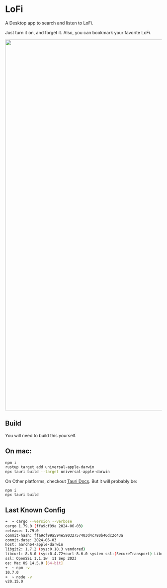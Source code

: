 # LoFi

A Desktop app to search and listen to LoFi.

Just turn it on, and forget it.
Also, you can bookmark your favorite LoFi.

<p align="center"><image 
src="https://raw.githubusercontent.com/juji/lofi/main/utils/screen.png" 
width="1193px" 
height="auto" style="max-width:100%" /></p>

## Build

You will need to build this yourself.

## On mac:
```bash
npm i
rustup target add universal-apple-darwin
npx tauri build --target universal-apple-darwin
```

On Other platforms, checkout [Tauri Docs](https://tauri.app/v1/guides/building/). But it will probably be:

```
npm i
npx tauri build
```

## Last Known Config
```bash
➜  ~ cargo --version --verbose
cargo 1.79.0 (ffa9cf99a 2024-06-03)
release: 1.79.0
commit-hash: ffa9cf99a594e59032757403d4c780b46dc2c43a
commit-date: 2024-06-03
host: aarch64-apple-darwin
libgit2: 1.7.2 (sys:0.18.3 vendored)
libcurl: 8.6.0 (sys:0.4.72+curl-8.6.0 system ssl:(SecureTransport) LibreSSL/3.3.6)
ssl: OpenSSL 1.1.1w  11 Sep 2023
os: Mac OS 14.5.0 [64-bit]
➜  ~ npm -v
10.7.0
➜  ~ node -v
v20.15.0
```
